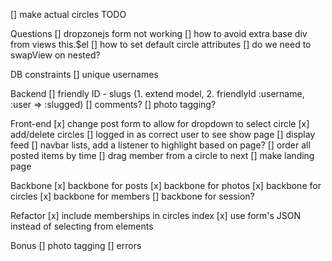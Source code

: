 [] make actual circles
TODO

Questions
[] dropzonejs form not working
[] how to avoid extra base div from views this.$el
[] how to set default circle attributes
[] do we need to swapView on nested?

DB constraints
[] unique usernames

Backend
[] friendly ID - slugs (1. extend model, 2. friendlyId :username, :user => :slugged)
[] comments?
[] photo tagging?

Front-end 
[x] change post form to allow for dropdown to select circle
[x] add/delete circles
[] logged in as correct user to see show page
[] display feed
[] navbar lists, add a listener to highlight based on page?
[] order all posted items by time
[] drag member from a circle to next
[] make landing page

Backbone
[x] backbone for posts
[x] backbone for photos
[x] backbone for circles
[x] backbone for members
[] backbone for session?

Refactor
[x] include memberships in circles index
[x] use form's JSON instead of selecting from elements

Bonus
[] photo tagging
[] errors
